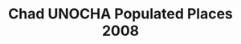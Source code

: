 ---
title: Chad UNOCHA Populated Places 2008
categories: 
    - data
geography: chad
partner: unocha
cat: logistics
year: 2008
layer: ocha-cod.chad-populatedplaces-2008
api:
embed:
source: UNOCHA 
license: Public Domain
updated: 3/28/2012
description: This layer depicts populated places in Chad. Data obtained from the [UN Office for the Coordination of Humanitarian Affairs (UN OCHA)](http://www.unocha.org/)
downloads:
    - type: shapefile
      link: data/raw_files/ocha-chad-populatedplaces.zip
    - type: sqlite
      link: data/raw_files/ocha-chad-populatedplaces.sqlite.zip
---